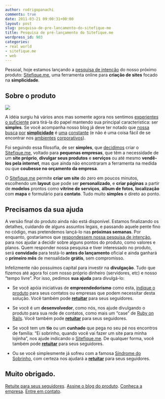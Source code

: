 ```yaml
---
author: rodrigopanachi
comments: true
date: 2011-03-21 09:00:31+00:00
layout: post
slug: pesquisa-de-pre-lancamento-do-sitefique-me
title: Pesquisa de pré-lançamento do Sitefique.me
wordpress_id: 903
categories:
- real world
- sitefique.me
- web
---
```


Pessoal, hoje estamos lançando a [pesquisa de intenção](http://sitefique.me/pesquisa) do nosso próximo produto: [Sitefique.me](http://sitefique.me/), uma ferramenta online para **criação de sites** focado na **simplicidade**.


## Sobre o produto


[![](http://media.tumblr.com/tumblr_li2zsoYtUc1qghpef.png)](http://sitefique.me)

A idéia surgiu há vários anos mas somente agora nos sentimos [experientes o suficiente](http://1up4dev.com/quem-somos) para tirá-la do papel mantendo sua principal característica: ser **simples**. Se você acompanha nosso blog já deve ter notado que [nossa](http://1up4dev.org/2011/02/complexidade-nao-escala/) [busca](http://1up4dev.org/2010/05/rubygems-snapshot-importandoexportando-gems-com-velocidade/) [por](http://1up4dev.org/2009/12/agile-enterprise-edition/) **[simplicidade](http://1up4dev.org/2008/11/foco-no-problema/)** é [uma](http://1up4dev.org/2008/10/software-e-sobre-investimento/) [constante](http://1up4dev.org/?s=simples) (e não é uma coisa fácil de se encontrar nos [ambientes](http://1up4dev.org/2008/12/agilidade-cascateira/) [corporativos](http://1up4dev.org/2008/06/guerrilha-agile-parte-1/)).

Foi seguindo essa filosofia, de ser **simples**, que [decidimos](http://1up4dev.org/2011/02/pare-de-chorar-e-mexa-se/) criar o [Sitefique.me](http://sitefique.me), voltado para **pequenas empresas**, que têm a necessidade de um **site próprio**, **divulgar seus produtos** e **serviços** ou até mesmo **vendê-los pela internet**, mas que ainda não encontraram a ferramenta na medida ou que **coubesse no orçamento da empresa**.

O [Sitefique.me](http://sitefique.me/) permite **criar um site** do zero em poucos minutos, escolhendo um **layout** que pode ser **personalizado**, e **criar páginas** a partir de **modelos** prontos como **vitrine de serviços**, **álbum de fotos**, **localização** com **mapa** e formulário para **contato**. Tudo muito **simples** e direto ao ponto.


## Precisamos da sua ajuda


A versão final do produto ainda não está disponível. Estamos finalizando os detalhes, cuidando de alguns assuntos legais, e passando aquele pente fino no código, mas pretendemos lançá-lo nas **próximas semanas**.
Por enquanto, gostaríamos que [respondessem nossa pesquisa de intenção](http://sitefique.me/pesquisa), para nos ajudar a decidir sobre alguns pontos do produto, como valores e planos. Quem responder nossa pesquisa e tiver interessado no produto, será **convidado** para testá-lo **antes do lançamento** oficial e ainda ganhará o **primeiro mês** de mensalidade **grátis**, sem compromisso.

Infelizmente não possuímos capital para investir na **divulgação**. Tudo que fizemos até agora foi com nosso próprio dinheiro (servidores, etc) e nosso “tempo livre”. Por isso, pedimos **sua ajuda** para divulgá-lo:



	
  * Se você apóia iniciativas de **empreendedorismo** como esta, [indique o produto](http://sitefique.me) para seus contatos ou empresas que podem necessitar desta solução. Você também pode **[retuitar](http://twitter.com/share?_=1300160882340&count=horizontal&text=http%3A%2F%2Fsitefique.me%20Sua%20empresa%20na%20internet.%20Simples%2C%20r%C3%A1pido%20e%20do%20seu%20jeito!&url=http%3A%2F%2Fmigre.me%2F44ARK&via=sitefiqueme)** para seus seguidores.

	
  * Se você é um **desenvolvedor**, como nós, nos ajude divulgando o produto para sua rede de contatos, como mais um “case” de [Ruby on Rails](http://rubyonrails.org/). Você também pode **[retuitar](http://twitter.com/share?_=1300160882340&count=horizontal&text=http%3A%2F%2Fsitefique.me%20Sua%20empresa%20na%20internet.%20Simples%2C%20r%C3%A1pido%20e%20do%20seu%20jeito!&url=http%3A%2F%2Fmigre.me%2F44ARK&via=sitefiqueme)** para seus seguidores.

	
  * Se você tem um **tio** ou um **cunhado** que pega no seu pé nos encontros de família: “Ei sobrinho, quando você vai fazer um site para minha lojinha”, nos ajude indicando o [Sitefique.me](http://sitefique.me/). De qualquer forma, você também pode **[retuitar](http://twitter.com/share?_=1300160882340&count=horizontal&text=http%3A%2F%2Fsitefique.me%20Sua%20empresa%20na%20internet.%20Simples%2C%20r%C3%A1pido%20e%20do%20seu%20jeito!&url=http%3A%2F%2Fmigre.me%2F44ARK&via=sitefiqueme)** para seus seguidores.

	
  * Ou se você simplesmente já sofreu com a famosa [Síndrome do Sobrinho](http://imasters.com.br/artigo/13412/mercado/sindrome_do_sobrinho_reloaded/), com certeza nos ajudará a **[retuitar](http://twitter.com/share?_=1300160882340&count=horizontal&text=http%3A%2F%2Fsitefique.me%20Sua%20empresa%20na%20internet.%20Simples%2C%20r%C3%A1pido%20e%20do%20seu%20jeito!&url=http%3A%2F%2Fmigre.me%2F44ARK&via=sitefiqueme)** para seus seguidores.




## Muito obrigado.


[Retuite para seus seguidores](http://twitter.com/share?_=1300160882340&count=horizontal&text=http%3A%2F%2Fsitefique.me%20Sua%20empresa%20na%20internet.%20Simples%2C%20r%C3%A1pido%20e%20do%20seu%20jeito!&url=http%3A%2F%2Fmigre.me%2F44ARK&via=sitefiqueme). [Assine o blog do produto](http://blog.sitefique.me). [Conheça a empresa](http://1up4dev.com). [Entre em contato](http://1up4dev.com/contato).
